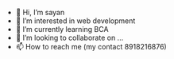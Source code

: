 - 👋 Hi, I’m sayan
- 👀 I’m interested in web development
- 🌱 I’m currently learning BCA
- 💞️ I’m looking to collaborate on ...
- 📫 How to reach me (my contact 8918216876)

<!---
Isupersatan/Isupersatan is a ✨ special ✨ repository because its `README.md` (this file) appears on your GitHub profile.
You can click the Preview link to take a look at your changes.
--->
